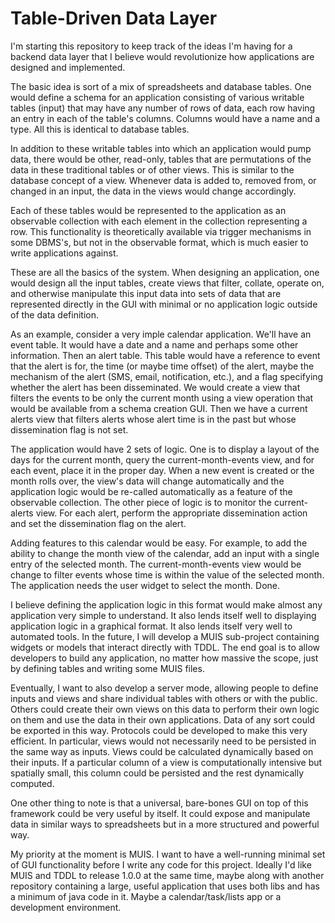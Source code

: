 Table-Driven Data Layer
====
I'm starting this repository to keep track of the ideas I'm having for a backend data layer that I believe would revolutionize how applications are designed and implemented.

The basic idea is sort of a mix of spreadsheets and database tables.  One would define a schema for an application consisting of various writable tables (input) that may have any number of rows of data, each row having an entry in each of the table's columns.  Columns would have a name and a type.  All this is identical to database tables.

In addition to these writable tables into which an application would pump data, there would be other, read-only, tables that are permutations of the data in these traditional tables or of other views.  This is similar to the database concept of a view.  Whenever data is added to, removed from, or changed in an input, the data in the views would change accordingly.

Each of these tables would be represented to the application as an observable collection with each element in the collection representing a row.  This functionality is theoretically available via trigger mechanisms in some DBMS's, but not in the observable format, which is much easier to write applications against.

These are all the basics of the system.  When designing an application, one would design all the input tables, create views that filter, collate, operate on, and otherwise manipulate this input data into sets of data that are represented directly in the GUI with minimal or no application logic outside of the data definition.

As an example, consider a very imple calendar application.  We'll have an event table.  It would have a date and a name and perhaps some other information.  Then an alert table.  This table would have a reference to event that the alert is for, the time (or maybe time offset) of the alert, maybe the mechanism of the alert (SMS, email, notification, etc.), and a flag specifying whether the alert has been disseminated.  We would create a view that filters the events to be only the current month using a view operation that would be available from a schema creation GUI.  Then we have a current alerts view that filters alerts whose alert time is in the past but whose dissemination flag is not set.

The application would have 2 sets of logic.  One is to display a layout of the days for the current month, query the current-month-events view, and for each event, place it in the proper day.  When a new event is created or the month rolls over, the view's data will change automatically and the application logic would be re-called automatically as a feature of the observable collection.  The other piece of logic is to monitor the current-alerts view.  For each alert, perform the appropriate dissemination action and set the dissemination flag on the alert.

Adding features to this calendar would be easy.  For example, to add the ability to change the month view of the calendar, add an input with a single entry of the selected month.  The current-month-events view would be change to filter events whose time is within the value of the selected month.  The application needs the user widget to select the month.  Done.

I believe defining the application logic in this format would make almost any application very simple to understand.  It also lends itself well to displaying application logic in a graphical format. It also lends itself very well to automated tools.  In the future, I will develop a MUIS sub-project containing widgets or models that interact directly with TDDL.  The end goal is to allow developers to build any application, no matter how massive the scope, just by defining tables and writing some MUIS files.

Eventually, I want to also develop a server mode, allowing people to define inputs and views and share individual tables with others or with the public.  Others could create their own views on this data to perform their own logic on them and use the data in their own applications.  Data of any sort could be exported in this way.  Protocols could be developed to make this very efficient.  In particular, views would not necessarily need to be persisted in the same way as inputs.  Views could be calculated dynamically based on their inputs.  If a particular column of a view is computationally intensive but spatially small, this column could be persisted and the rest dynamically computed.

One other thing to note is that a universal, bare-bones GUI on top of this framework could be very useful by itself.  It could expose and manipulate data in similar ways to spreadsheets but in a more structured and powerful way.

My priority at the moment is MUIS.  I want to have a well-running minimal set of GUI functionality before I write any code for this project.  Ideally I'd like MUIS and TDDL to release 1.0.0 at the same time, maybe along with another repository containing a large, useful application that uses both libs and has a minimum of java code in it.  Maybe a calendar/task/lists app or a development environment.
